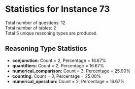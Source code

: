 # Statistics for Instance 73<br/>
Total number of questions: 12<br/>
Total number of tables: 2<br/>
Total 5 unique reasoning types are produced.<br/>
## Reasoning Type Statistics<br/>
- **conjunction:** Count = 2, Percentage = 16.67%<br/>
- **quantifiers:** Count = 2, Percentage = 16.67%<br/>
- **numerical_comparison:** Count = 3, Percentage = 25.00%<br/>
- **counting:** Count = 3, Percentage = 25.00%<br/>
- **numerical_operation:** Count = 2, Percentage = 16.67%<br/>
